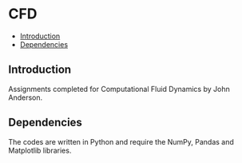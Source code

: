 # CFD

* [Introduction](#introduction)
* [Dependencies](#dependencies)

## Introduction

Assignments completed for Computational Fluid Dynamics by John Anderson.

## Dependencies

The codes are written in Python and require the NumPy, Pandas and Matplotlib
libraries. 
